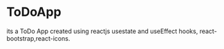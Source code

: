 # ToDoApp
its a ToDo App created using reactjs usestate and useEffect hooks, react-bootstrap,react-icons.
